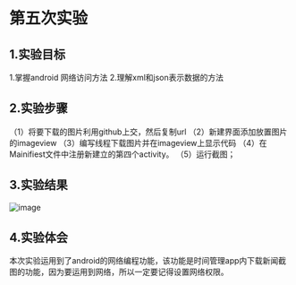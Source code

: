 # 第五次实验

## 1.实验目标

1.掌握android 网络访问方法
2.理解xml和json表示数据的方法
## 2.实验步骤
（1）将要下载的图片利用github上交，然后复制url
（2）新建界面添加放置图片的imageview
（3）编写线程下载图片并在imageview上显示代码
（4）在Mainifiest文件中注册新建立的第四个activity。
（5）运行截图；
## 3.实验结果
![image](https://github.com/lhyyhl/android-labs-2018/blob/049665e9c518ec684c0dddfd5bf28dda157ed789/soft1614080902304/602.png?raw=true)
## 4.实验体会 
本次实验运用到了android的网络编程功能，该功能是时间管理app内下载新闻截图的功能，因为要运用到网络，所以一定要记得设置网络权限。
